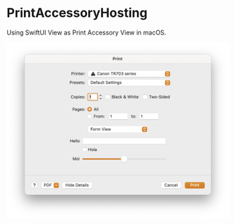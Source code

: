 # PrintAccessoryHosting

Using SwiftUI View as Print Accessory View in macOS.

![Form View](Screenshots/FormView.png)
